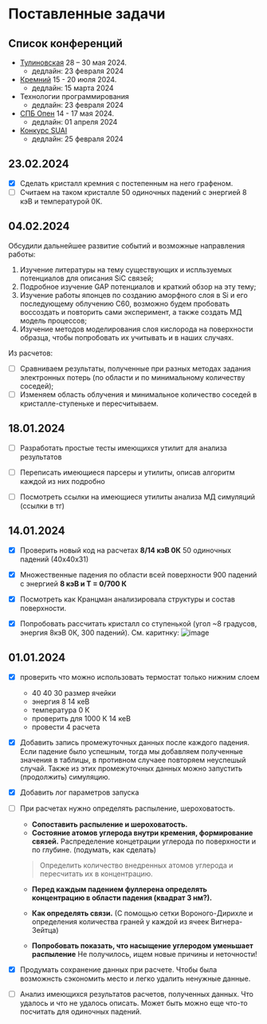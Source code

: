 # Поставленные задачи

## Список конференций

- [Тулиновская](http://tulinov.sinp.msu.ru) 28 – 30 мая 2024.
  - дедлайн: 23 февраля 2024
- [Кремний](http://silicon2024.igc.irk.ru/ru) 15 - 20 июля 2024.
  - дедлайн: 15 марта 2024
- Технологии программирования
  - дедлайн: 23 февраля 2024 
- [СПБ Опен](https://spb.hse.ru/spbopen) 14 - 17 мая 2024. 
  - дедлайн: 01 апреля 2024
- [Конкурс SUAI](https://isastuds.guap.ru/Espc.aspx)
  - дедлайн: 25 февраля 2024


## 23.02.2024

- [x] Сделать кристалл кремния с постепенным на него графеном.
- [ ] Считаем на таком кристалле 50 одиночных падений с энергией 8 кэВ и температурой 0К.

## 04.02.2024

Обсудили дальнейшее развитие событий и возможные направления работы:
1. Изучение литературы на тему существующих и испльзуемых потенциалов для описания SiC связей;
2. Подробное изучение GAP потенциалов и краткий обзор на эту тему;
3. Изучение работы японцев по созданию аморфного слоя в Si и его последующему облучению С60, возможно будем пробовать
воссоздать и повторить сами эксперимент, а также создать МД модель процессов;
4. Изучение методов моделирования слоя кислорода на поверхности образца, чтобы попробовать их учитывать и в наших случаях.

Из расчетов:
- [ ] Сравниваем результаты, полученные при разных методах задания электронных потерь (по области и по минимальному количеству соседей);
- [ ] Изменяем область облучения и минимальное количество соседей в кристалле-ступеньке и пересчитываем.

## 18.01.2024

- [ ] Разработать простые тесты имеющихся утилит для анализа результатов
- [ ] Переписать имеющиеся парсеры и утилиты, описав алгоритм каждой из них подробно
- [ ] Посмотреть ссылки на имеющиеся утилиты анализа МД симуляций (ссылки в тг)


## 14.01.2024

- [x] Проверить новый код на расчетах **8/14 кэВ 0К** 50 одиночных падений (40х40х31)
- [x] Множественные падения по области всей поверхности 900 падений с энергией **8 кэВ и Т = 0/700 К**
- [x] Посмотреть как Кранцман анализировала структуры и состав поверхности.
- [x] Попробовать рассчитать кристалл со ступенькой (угол ~8 градусов, энергия 8кэВ 0К, 300 падений). См. каритнку:
![image](https://github.com/denisstrizhkin/C60-Si-fall-sim/assets/57823199/43a6d005-6aa2-4ca3-b385-4b739825304f)



## 01.01.2024

- [x] проверить что можно использовать
	термостат только нижним слоем

	- 40 40 30 размер ячейки
	- энергия  8 14  кеВ
	- температура 0 К
	- проверить для 1000 К 14 кеВ
	- провести 4 расчета

- [x] Добавить запись промежуточных данных после
	каждого падения. Если падение было успешным,
	тогда мы добавляем полученные значения в таблицы,
	в противном случаее повторяем неуспешый случай.
	Также из этих промежуточных данных можно запустить
	(продолжить) симуляцию.

- [X] Добавить лог параметров запуска

- [ ] При расчетах нужно определять распыление, шероховатость.

	- **Сопоставить распыление и шероховатость.**
	- **Состояние атомов углерода внутри кремения, формирование связей.**
    Распределение концетрации углерода по поверхности и по глубине.
		(подумать, как сделать)

	> Определить количество внедренных атомов углерода и пересчитать их в концентрацию.


	- **Перед каждым падением фуллерена определять концентрацию
				в области падения (квадрат 3 нм?).**
   
	- **Как определять связи.**
   (С помощью сетки Вороного-Дирихле и определения количества граней у каждой из ячеек Вигнера-Зейтца)
   
	- **Попробовать показать, что насыщение углеродом уменьшает
		распыление**
	    Не получилось, ищем новые причины и неточности!

- [x] Продумать сохранение данных при расчете. Чтобы была возможнсть
	сэкономить место и легко удалить ненужные данные.

- [ ] Анализ имеющихся результатов расчетов, полученных данных.
	Что удалось и что не удалось описать. Может быть можно еще
	что-то посчитать для одиночных падений.
